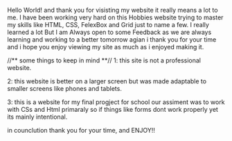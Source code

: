 Hello World! and thank you for visisting my website it really means a lot to me. I have been working very hard on this Hobbies website trying to master my skills like HTML, CSS, FelexBox and Grid just to name a few. I really learned a lot
But I am Always open to some Feedback as we are always learning and working to a better tomorrow agian i thank you for your time and i hope you enjoy viewing my site as much as i enjoyed making it.

//** some things to keep in mind **//
1: this site is not a professional website.

2: this website is better on a larger screen but was made 
adaptable to smaller screens like phones and tablets.

3: this is a website for my final progject for school our assiment was to work with 
CSs and Html primaraly so if things like forms dont work properly yet its mainly intentional. 

in counclution thank you for your time, and ENJOY!! 
